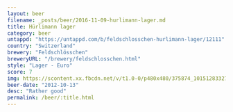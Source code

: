 ```yaml
---
layout: beer
filename: _posts/beer/2016-11-09-hurlimann-lager.md
title: Hürlimann lager
category: beer
untappd: "https://untappd.com/b/feldschlosschen-hurlimann-lager/12111"
country: "Switzerland"
brewery: "Feldschlösschen"
breweryURL: "/brewery/feldschlosschen.html"
style: "Lager - Euro"
score: 7
img: https://scontent.xx.fbcdn.net/v/t1.0-0/p480x480/375874_10151283327863745_1299694311_n.jpg?oh=d7f018ee21d9c21f112cd68fb1ef789f&oe=5AEBFB9D
beer-date: "2012-10-13"
desc: "Rather good"
permalink: /beer/:title.html
---
```


